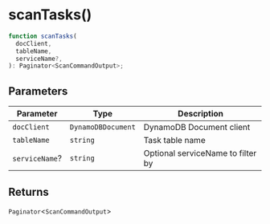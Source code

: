 # scanTasks()

```ts
function scanTasks(
  docClient,
  tableName,
  serviceName?,
): Paginator<ScanCommandOutput>;
```

## Parameters

| Parameter      | Type               | Description                       |
| -------------- | ------------------ | --------------------------------- |
| `docClient`    | `DynamoDBDocument` | DynamoDB Document client          |
| `tableName`    | `string`           | Task table name                   |
| `serviceName`? | `string`           | Optional serviceName to filter by |

## Returns

`Paginator`\<`ScanCommandOutput`\>
